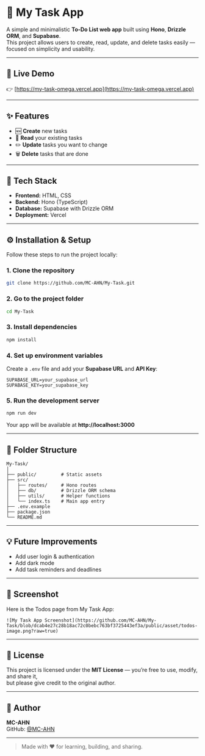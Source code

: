 # 📝 My Task App

A simple and minimalistic **To-Do List web app** built using **Hono**, **Drizzle ORM**, and **Supabase**.  
This project allows users to create, read, update, and delete tasks easily — focused on simplicity and usability.

---

## 🚀 Live Demo
👉 [https://my-task-omega.vercel.app](https://my-task-omega.vercel.app)

---

## ✨ Features
- 🆕 **Create** new tasks  
- 👀 **Read** your existing tasks  
- ✏️ **Update** tasks you want to change  
- 🗑️ **Delete** tasks that are done  

---

## 🧰 Tech Stack
- **Frontend:** HTML, CSS  
- **Backend:** Hono (TypeScript)  
- **Database:** Supabase with Drizzle ORM  
- **Deployment:** Vercel  

---

## ⚙️ Installation & Setup
Follow these steps to run the project locally:

### 1. Clone the repository
```bash
git clone https://github.com/MC-AHN/My-Task.git
```

### 2. Go to the project folder
```bash
cd My-Task
```

### 3. Install dependencies
```bash
npm install
```

### 4. Set up environment variables
Create a `.env` file and add your **Supabase URL** and **API Key**:
```
SUPABASE_URL=your_supabase_url
SUPABASE_KEY=your_supabase_key
```

### 5. Run the development server
```bash
npm run dev
```

Your app will be available at **http://localhost:3000**

---

## 📂 Folder Structure
```
My-Task/
│
├── public/         # Static assets
├── src/
│   ├── routes/     # Hono routes
│   ├── db/         # Drizzle ORM schema
│   ├── utils/      # Helper functions
│   └── index.ts    # Main app entry
├── .env.example
├── package.json
└── README.md
```

---

## 💡 Future Improvements
- Add user login & authentication  
- Add dark mode  
- Add task reminders and deadlines  

---

## 📸 Screenshot
Here is the Todos page from My Task App:
```
![My Task App Screenshot](https://github.com/MC-AHN/My-Task/blob/dcab4e27c28b18ac72c0bebc763bf3725443ef3a/public/asset/todos-image.png?raw=true)

```

---

## 📜 License
This project is licensed under the **MIT License** — you’re free to use, modify, and share it,  
but please give credit to the original author.

---

## 👤 Author
**MC-AHN**  
GitHub: [@MC-AHN](https://github.com/MC-AHN)  

---

> Made with ❤️ for learning, building, and sharing.
